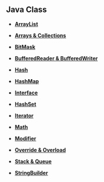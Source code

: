 ## Java Class

- **[ArrayList](https://github.com/wntjq68/algorithm-learn/tree/master/Java%20Class/ArrayList)**

- **[Arrays & Collections](https://github.com/wntjq68/algorithm-learn/tree/master/Java%20Class/Arrays%20%26%20Collections)**

- **[BitMask](https://github.com/wntjq68/algorithm-learn/tree/master/Java%20Class/BitMask)**

- **[BufferedReader & BufferedWriter](https://github.com/wntjq68/algorithm-learn/tree/master/Java%20Class/BufferedReader%20%26%20BufferedWriter)**

- **[Hash](https://github.com/wntjq68/algorithm-learn/tree/master/Java%20Class/Hash)**

- **[HashMap](https://github.com/wntjq68/algorithm-learn/tree/master/Java%20Class/HashMap)**

- **[Interface](https://github.com/wntjq68/algorithm-learn/tree/master/Java%20Class/Interface)**

- **[HashSet](https://github.com/wntjq68/algorithm-learn/tree/master/Java%20Class/HashSet)**

- **[Iterator](https://github.com/wntjq68/algorithm-learn/tree/master/Java%20Class/Iterator)**

- **[Math](https://github.com/wntjq68/algorithm-learn/tree/master/Java%20Class/Math)**

- **[Modifier](https://github.com/wntjq68/algorithm-learn/tree/master/Java%20Class/Modifier)**

- **[Override & Overload](https://github.com/wntjq68/algorithm-learn/tree/master/Java%20Class/Override%20%26%20Overload)**

- **[Stack & Queue](https://github.com/wntjq68/algorithm-learn/tree/master/Java%20Class/Stack%20%26%20Queue)**

- **[StringBuilder](https://github.com/wntjq68/algorithm-learn/tree/master/Java%20Class/StringBuilder)**

  

  

